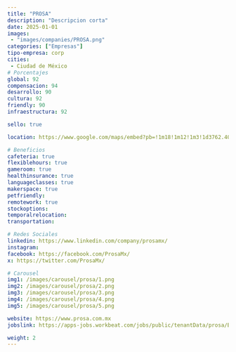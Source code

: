 ```yaml
---
title: "PROSA"
description: "Descripcion corta"
date: 2025-01-01
images: 
 - "images/companies/PROSA.png"
categories: ["Empresas"]
tipo-empresa: corp
cities: 
 - Ciudad de México
# Porcentajes  
global: 92
compensacion: 94
desarrollo: 90
cultura: 92
friendly: 90
infraestructura: 92

sello: true

location: https://www.google.com/maps/embed?pb=!1m18!1m12!1m3!1d3762.401866717164!2d-99.17644132501299!3d19.438232981842365!2m3!1f0!2f0!3f0!3m2!1i1024!2i768!4f13.1!3m3!1m2!1s0x85d1f908e6385319%3A0x9b39ce65369fd116!2sBah%C3%ADa%20de%20Chachalacas%207%2C%20Ver%C3%B3nica%20Anz%C3%BAres%2C%20Miguel%20Hidalgo%2C%2011300%20Ciudad%20de%20M%C3%A9xico%2C%20CDMX!5e0!3m2!1ses-419!2smx!4v1738080371152!5m2!1ses-419!2smx

# Beneficios
cafeteria: true
flexiblehours: true
gameroom: true
healthinsurance: true
languageclasses: true
makerspace: true
petfriendly: 
remotework: true
stockoptions: 
temporalrelocation: 
transportation: 

# Redes Sociales
linkedin: https://www.linkedin.com/company/prosamx/
instagram: 
facebook: https://facebook.com/ProsaMx/
x: https://twitter.com/ProsaMx/

# Carousel
img1: /images/carousel/prosa/1.png
img2: /images/carousel/prosa/2.png
img3: /images/carousel/prosa/3.png
img4: /images/carousel/prosa/4.png
img5: /images/carousel/prosa/5.png

website: https://www.prosa.com.mx
jobslink: https://apps-jobs.workbeat.com/jobs/public/tenantData/prosa/Bolsa/bdt996/VacantesFullList.html?idBolsa=996&idTipo=0

weight: 2
---
```

